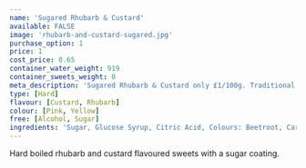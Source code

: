 ```yaml
---
name: 'Sugared Rhubarb & Custard'
available: FALSE
image: 'rhubarb-and-custard-sugared.jpg'
purchase_option: 1
price: 1
cost_price: 0.65
container_water_weight: 919
container_sweets_weight: 0
meta_description: 'Sugared Rhubarb & Custard only £1/100g. Traditional sweets and more at Humbugs Confectionery Store. Specialists in satisfying your sweet tooth!'
type: [Hard]
flavour: [Custard, Rhubarb]
colour: [Pink, Yellow]
free: [Alcohol, Sugar]
ingredients: 'Sugar, Glucose Syrup, Citric Acid, Colours: Beetroot, Carotene'
---
```

Hard boiled rhubarb and custard flavoured sweets with a sugar coating.